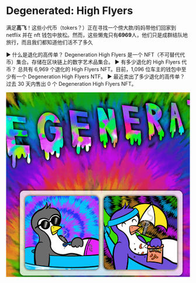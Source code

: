 # Degenerated: High Flyers

满足**高飞**！这些小代币（tokers？）正在寻找一个傍大款/妈妈带他们回家到 netflix 并在 nft 钱包中放松。然而，这些懒鬼只有**6969**人，他们只是成群结队地旅行，而且我们都知道他们活不了多久

▶ 什么是退化的高传单？
Degeneration High Flyers 是一个 NFT（不可替代代币）集合。存储在区块链上的数字艺术品集合。
▶ 有多少退化的 High Flyers 代币？
总共有 6,969 个退化的 High Flyers NFT。目前，1,096 位车主的钱包中至少有一个 Degeneration High Flyers NTF。
▶ 最近卖出了多少退化的高传单？
过去 30 天内售出 0 个 Degeneration High Flyers NFT。

![nft](01.png)
